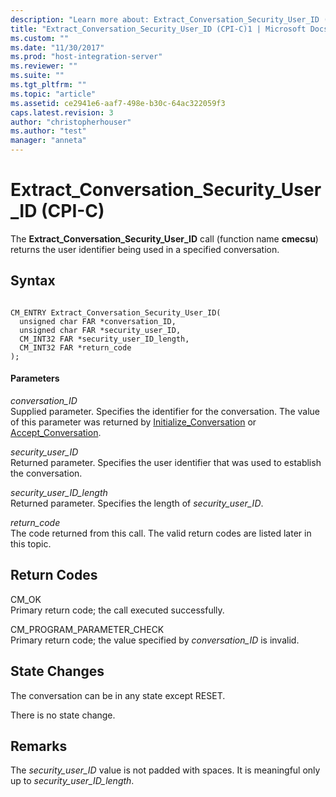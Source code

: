 ```yaml
---
description: "Learn more about: Extract_Conversation_Security_User_ID (CPI-C)"
title: "Extract_Conversation_Security_User_ID (CPI-C)1 | Microsoft Docs"
ms.custom: ""
ms.date: "11/30/2017"
ms.prod: "host-integration-server"
ms.reviewer: ""
ms.suite: ""
ms.tgt_pltfrm: ""
ms.topic: "article"
ms.assetid: ce2941e6-aaf7-498e-b30c-64ac322059f3
caps.latest.revision: 3
author: "christopherhouser"
ms.author: "test"
manager: "anneta"
---
```

# Extract_Conversation_Security_User_ID (CPI-C)
The **Extract_Conversation_Security_User_ID** call (function name **cmecsu**) returns the user identifier being used in a specified conversation.  
  
## Syntax  
  
```  
  
CM_ENTRY Extract_Conversation_Security_User_ID(   
  unsigned char FAR *conversation_ID,    
  unsigned char FAR *security_user_ID,    
  CM_INT32 FAR *security_user_ID_length,    
  CM_INT32 FAR *return_code              
);  
```  
  
#### Parameters  
 *conversation_ID*  
 Supplied parameter. Specifies the identifier for the conversation. The value of this parameter was returned by [Initialize_Conversation](../core/initialize-conversation-cpi-c-1.md) or [Accept_Conversation](../core/accept-conversation-cpi-c-2.md).  
  
 *security_user_ID*  
 Returned parameter. Specifies the user identifier that was used to establish the conversation.  
  
 *security_user_ID_length*  
 Returned parameter. Specifies the length of *security_user_ID*.  
  
 *return_code*  
 The code returned from this call. The valid return codes are listed later in this topic.  
  
## Return Codes  
 CM_OK  
 Primary return code; the call executed successfully.  
  
 CM_PROGRAM_PARAMETER_CHECK  
 Primary return code; the value specified by *conversation_ID* is invalid.  
  
## State Changes  
 The conversation can be in any state except RESET.  
  
 There is no state change.  
  
## Remarks  
 The *security_user_ID* value is not padded with spaces. It is meaningful only up to *security_user_ID_length*.
